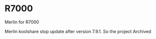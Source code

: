 # R7000
Merlin for R7000

Merlin koolshare stop update after version 7.9.1. So the project Archived
